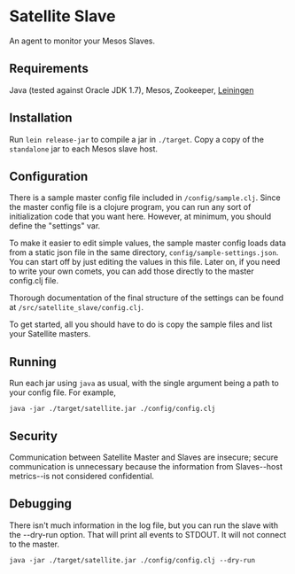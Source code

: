 # Satellite Slave

An agent to monitor your Mesos Slaves.

## Requirements

Java (tested against Oracle JDK 1.7), Mesos, Zookeeper,
[Leiningen](http://leiningen.org/)

## Installation

Run `lein release-jar` to compile a jar in `./target`. Copy a copy of the
`standalone` jar to each Mesos slave host.

## Configuration

There is a sample master config file included in `/config/sample.clj`.  Since the master config file is a clojure program, you can run any sort of initialization code that you want here.  However, at minimum, you should define the "settings" var.

To make it easier to edit simple values, the sample master config loads data from a static json file in the same directory, `config/sample-settings.json`.  You can start off by just editing the values in this file.  Later on, if you need to write your own comets,
you can add those directly to the master config.clj file.

Thorough documentation of the final structure of the settings can be found at
`/src/satellite_slave/config.clj`.

To get started, all you should have to do is copy the sample files and list your
Satellite masters.

## Running

Run each jar using `java` as usual, with the single argument being a path to
your config file. For example,

```
java -jar ./target/satellite.jar ./config/config.clj
```

## Security

Communication between Satellite Master and Slaves are insecure; secure
communication is unnecessary because the information from Slaves--host
metrics--is not considered confidential.

## Debugging

There isn't much information in the log file, but you can run the slave
with the --dry-run option. That will print all events to STDOUT. It will
not connect to the master.

```
java -jar ./target/satellite.jar ./config/config.clj --dry-run
```
